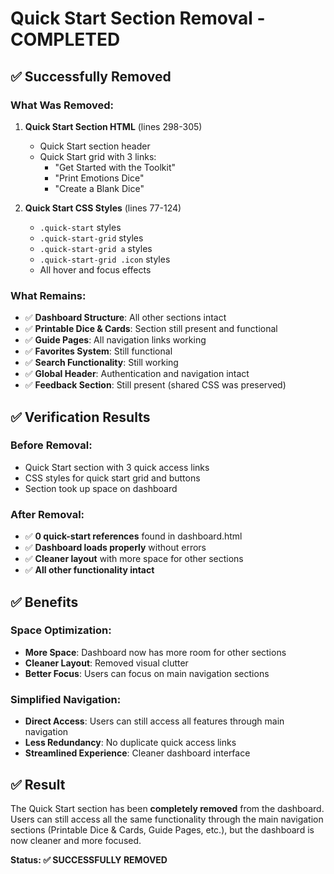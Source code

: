 # Quick Start Section Removal - COMPLETED

## ✅ **Successfully Removed**

### **What Was Removed:**
1. **Quick Start Section HTML** (lines 298-305)
   - Quick Start section header
   - Quick Start grid with 3 links:
     - "Get Started with the Toolkit"
     - "Print Emotions Dice"
     - "Create a Blank Dice"

2. **Quick Start CSS Styles** (lines 77-124)
   - `.quick-start` styles
   - `.quick-start-grid` styles
   - `.quick-start-grid a` styles
   - `.quick-start-grid .icon` styles
   - All hover and focus effects

### **What Remains:**
- ✅ **Dashboard Structure**: All other sections intact
- ✅ **Printable Dice & Cards**: Section still present and functional
- ✅ **Guide Pages**: All navigation links working
- ✅ **Favorites System**: Still functional
- ✅ **Search Functionality**: Still working
- ✅ **Global Header**: Authentication and navigation intact
- ✅ **Feedback Section**: Still present (shared CSS was preserved)

## ✅ **Verification Results**

### **Before Removal:**
- Quick Start section with 3 quick access links
- CSS styles for quick start grid and buttons
- Section took up space on dashboard

### **After Removal:**
- ✅ **0 quick-start references** found in dashboard.html
- ✅ **Dashboard loads properly** without errors
- ✅ **Cleaner layout** with more space for other sections
- ✅ **All other functionality intact**

## ✅ **Benefits**

### **Space Optimization:**
- **More Space**: Dashboard now has more room for other sections
- **Cleaner Layout**: Removed visual clutter
- **Better Focus**: Users can focus on main navigation sections

### **Simplified Navigation:**
- **Direct Access**: Users can still access all features through main navigation
- **Less Redundancy**: No duplicate quick access links
- **Streamlined Experience**: Cleaner dashboard interface

## ✅ **Result**

The Quick Start section has been **completely removed** from the dashboard. Users can still access all the same functionality through the main navigation sections (Printable Dice & Cards, Guide Pages, etc.), but the dashboard is now cleaner and more focused.

**Status: ✅ SUCCESSFULLY REMOVED**
